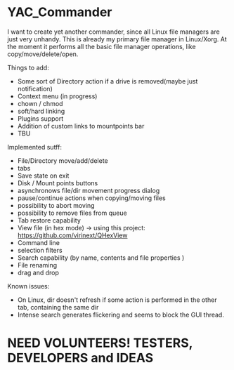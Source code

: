 # YAC_Commander
I want to create yet another commander, since all Linux file managers are just very unhandy.
This is already my primary file manager in Linux/Xorg.
At the moment it performs all the basic file manager operations, like copy/move/delete/open.

Things to add:
* Some sort of Directory action if a drive is removed(maybe just notification)
* Context menu (in progress)
* chown / chmod
* soft/hard linking
* Plugins support
* Addition of custom links to mountpoints bar
* TBU

Implemented sutff:
* File/Directory move/add/delete
* tabs
* Save state on exit
* Disk / Mount points buttons
* asynchronows file/dir movement progress dialog
* pause/continue actions when copying/moving files
* possibility to abort moving
* possibility to remove files from queue
* Tab restore capability
* View file (in hex mode) -> using this project: https://github.com/virinext/QHexView
* Command line
* selection filters
* Search capability (by name, contents and file properties )
* File renaming
* drag and drop

Known issues:
* On Linux, dir doesn't refresh if some action is performed in the other tab, containing the same dir
* Intense search generates flickering and seems to block the GUI thread.

# NEED VOLUNTEERS! TESTERS, DEVELOPERS and IDEAS
